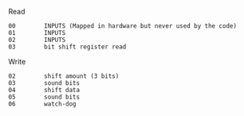   Read
  
    00        INPUTS (Mapped in hardware but never used by the code)
    01        INPUTS
    02        INPUTS
    03        bit shift register read

  Write

    02        shift amount (3 bits)
    03        sound bits
    04        shift data
    05        sound bits
    06        watch-dog  
